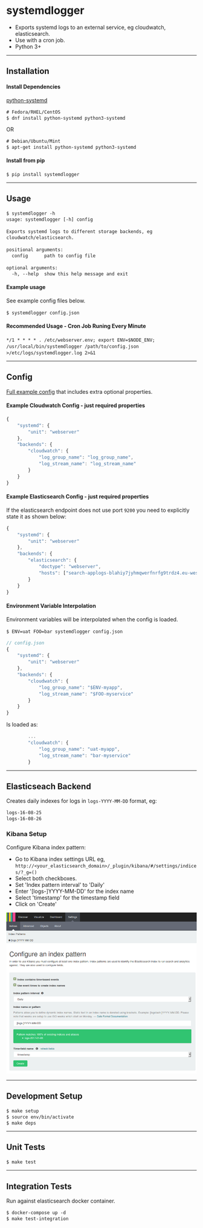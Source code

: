 # systemdlogger

- Exports systemd logs to an external service, eg cloudwatch, elasticsearch.
- Use with a cron job.
- Python 3+


-----------------------------------------------------------
## Installation

#### Install Dependencies
[python-systemd](https://github.com/systemd/python-systemd)
```
# Fedora/RHEL/CentOS
$ dnf install python-systemd python3-systemd
```
OR
```
# Debian/Ubuntu/Mint
$ apt-get install python-systemd python3-systemd
```


#### Install from pip
```$ pip install systemdlogger```

-----------------------------------------------------------
## Usage

```Shell
$ systemdlogger -h
usage: systemdlogger [-h] config

Exports systemd logs to different storage backends, eg
cloudwatch/elasticsearch.

positional arguments:
  config      path to config file

optional arguments:
  -h, --help  show this help message and exit
```

#### Example usage

See example config files below.

```$ systemdlogger config.json```


#### Recommended Usage - Cron Job Runing Every Minute

```*/1 * * * * . /etc/webserver.env; export ENV=$NODE_ENV; /usr/local/bin/systemdlogger /path/to/config.json >/etc/logs/systemdlogger.log 2>&1```


-----------------------------------------------------------
## Config

[Full example config](tests/fixtures/config.json) that includes extra optional properties.

#### Example Cloudwatch Config - just required properties

```JavaScript
{
    "systemd": {
        "unit": "webserver"
    },
    "backends": {
        "cloudwatch": {
            "log_group_name": "log_group_name",
            "log_stream_name": "log_stream_name"
        }
    }
}
```

#### Example Elasticsearch Config - just required properties

If the elasticsearch endpoint does not use port ```9200``` you need to explicitly state it as shown below:

```JavaScript
{
    "systemd": {
        "unit": "webserver"
    },
    "backends": {
        "elasticsearch": {
            "doctype": "webserver",
            "hosts": ["search-applogs-blahiy7jyhmqwerfnrfg9trdz4.eu-west-1.es.amazonaws.com:80"]
        }
    }
}
```


#### Environment Variable Interpolation

Environment variables will be interpolated when the config is loaded.

```$ ENV=uat FOO=bar systemdlogger config.json```

```JavaScript
// config.json
{
    "systemd": {
        "unit": "webserver"
    },
    "backends": {
        "cloudwatch": {
            "log_group_name": "$ENV-myapp",
            "log_stream_name": "$FOO-myservice"
        }
    }
}
```

Is loaded as:

```JavaScript
        ...
        "cloudwatch": {
            "log_group_name": "uat-myapp",
            "log_stream_name": "bar-myservice"
        }
```



-----------------------------------------------------------
## Elasticseach Backend

Creates daily indexes for logs in ```logs-YYYY-MM-DD``` format, eg:
```
logs-16-08-25
logs-16-08-26
```

### Kibana Setup

Configure Kibana index pattern:

- Go to Kibana index settings URL eg, ```http://<your_elasticsearch_domain>/_plugin/kibana/#/settings/indices/?_g=()```
- Select both checkboxes.
- Set 'Index pattern interval' to 'Daily'
- Enter '[logs-]YYYY-MM-DD' for the index name
- Select 'timestamp' for the timestamp field
- Click on 'Create'

![Kibana Index Setup](docs/kibana_index_setup.png?raw=true "Kibana Index Setup")


-----------------------------------------------------------
## Development Setup

```
$ make setup
$ source env/bin/activate
$ make deps
```

-----------------------------------------------------------

## Unit Tests

```$ make test```

-----------------------------------------------------------

## Integration Tests

Run against elasticsearch docker container.

```
$ docker-compose up -d
$ make test-integration
```



